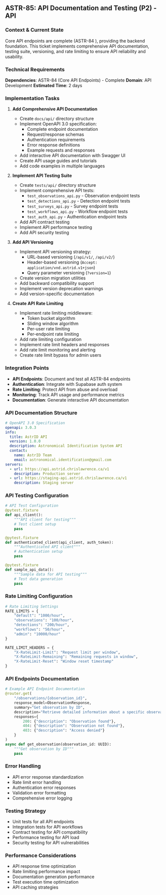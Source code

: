 ## **ASTR-85: API Documentation and Testing (P2) - API**

### **Context & Current State**
Core API endpoints are complete (ASTR-84 ), providing the backend foundation. This ticket implements comprehensive API documentation, testing suite, versioning, and rate limiting to ensure API reliability and usability.

### **Technical Requirements**

**Dependencies**: ASTR-84 (Core API Endpoints) -  Complete
**Domain**: API Development
**Estimated Time**: 2 days

### **Implementation Tasks**

1. **Add Comprehensive API Documentation**
   - Create `docs/api/` directory structure
   - Implement OpenAPI 3.0 specification:
     - Complete endpoint documentation
     - Request/response schemas
     - Authentication requirements
     - Error response definitions
     - Example requests and responses
   - Add interactive API documentation with Swagger UI
   - Create API usage guides and tutorials
   - Add code examples in multiple languages

2. **Implement API Testing Suite**
   - Create `tests/api/` directory structure
   - Implement comprehensive API tests:
     - `test_observations_api.py` - Observation endpoint tests
     - `test_detections_api.py` - Detection endpoint tests
     - `test_surveys_api.py` - Survey endpoint tests
     - `test_workflows_api.py` - Workflow endpoint tests
     - `test_auth_api.py` - Authentication endpoint tests
   - Add API contract testing
   - Implement API performance testing
   - Add API security testing

3. **Add API Versioning**
   - Implement API versioning strategy:
     - URL-based versioning (`/api/v1/`, `/api/v2/`)
     - Header-based versioning (`Accept: application/vnd.astrid.v1+json`)
     - Query parameter versioning (`?version=1`)
   - Create version migration utilities
   - Add backward compatibility support
   - Implement version deprecation warnings
   - Add version-specific documentation

4. **Create API Rate Limiting**
   - Implement rate limiting middleware:
     - Token bucket algorithm
     - Sliding window algorithm
     - Per-user rate limiting
     - Per-endpoint rate limiting
   - Add rate limiting configuration
   - Implement rate limit headers and responses
   - Add rate limit monitoring and alerting
   - Create rate limit bypass for admin users

### **Integration Points**

- **API Endpoints**: Document and test all ASTR-84 endpoints
- **Authentication**: Integrate with Supabase auth system
- **Rate Limiting**: Protect API from abuse and overload
- **Monitoring**: Track API usage and performance metrics
- **Documentation**: Generate interactive API documentation

### **API Documentation Structure**
```yaml
# OpenAPI 3.0 Specification
openapi: 3.0.3
info:
  title: AstrID API
  version: 1.0.0
  description: Astronomical Identification System API
  contact:
    name: AstrID Team
    email: astronomical.identification@gmail.com
servers:
  - url: https://api.astrid.chrislawrence.ca/v1
    description: Production server
  - url: https://staging-api.astrid.chrislawrence.ca/v1
    description: Staging server
```

### **API Testing Configuration**
```python
# API Test Configuration
@pytest.fixture
def api_client():
    """API client for testing"""
    # Test client setup
    pass

@pytest.fixture
def authenticated_client(api_client, auth_token):
    """Authenticated API client"""
    # Authentication setup
    pass

@pytest.fixture
def sample_api_data():
    """Sample data for API testing"""
    # Test data generation
    pass
```

### **Rate Limiting Configuration**
```python
# Rate Limiting Settings
RATE_LIMITS = {
    "default": "1000/hour",
    "observations": "100/hour",
    "detections": "200/hour",
    "workflows": "50/hour",
    "admin": "10000/hour"
}

RATE_LIMIT_HEADERS = {
    "X-RateLimit-Limit": "Request limit per window",
    "X-RateLimit-Remaining": "Remaining requests in window",
    "X-RateLimit-Reset": "Window reset timestamp"
}
```

### **API Endpoints Documentation**
```python
# Example API Endpoint Documentation
@router.get(
    "/observations/{observation_id}",
    response_model=ObservationResponse,
    summary="Get observation by ID",
    description="Retrieve detailed information about a specific observation",
    responses={
        200: {"description": "Observation found"},
        404: {"description": "Observation not found"},
        403: {"description": "Access denied"}
    }
)
async def get_observation(observation_id: UUID):
    """Get observation by ID"""
    pass
```

### **Error Handling**
- API error response standardization
- Rate limit error handling
- Authentication error responses
- Validation error formatting
- Comprehensive error logging

### **Testing Strategy**
- Unit tests for all API endpoints
- Integration tests for API workflows
- Contract testing for API compatibility
- Performance testing for API load
- Security testing for API vulnerabilities

### **Performance Considerations**
- API response time optimization
- Rate limiting performance impact
- Documentation generation performance
- Test execution time optimization
- API caching strategies
